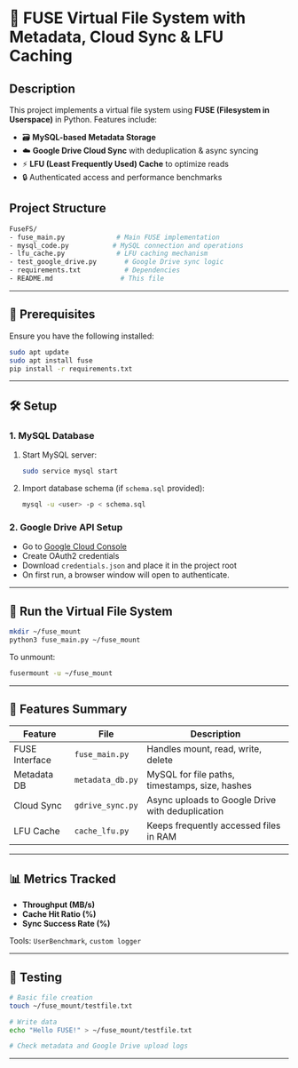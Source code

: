 # 📁 FUSE Virtual File System with Metadata, Cloud Sync & LFU Caching

## Description
This project implements a virtual file system using **FUSE (Filesystem in Userspace)** in Python. Features include:

- 🗃️ **MySQL-based Metadata Storage**
- ☁️ **Google Drive Cloud Sync** with deduplication & async syncing
- ⚡ **LFU (Least Frequently Used) Cache** to optimize reads
- 🔒 Authenticated access and performance benchmarks


## Project Structure

```bash
FuseFS/
- fuse_main.py             # Main FUSE implementation
- mysql_code.py           # MySQL connection and operations
- lfu_cache.py             # LFU caching mechanism
- test_google_drive.py       # Google Drive sync logic
- requirements.txt           # Dependencies
- README.md                 # This file
```

---

## 🔧 Prerequisites

Ensure you have the following installed:

```bash
sudo apt update
sudo apt install fuse
pip install -r requirements.txt
```

---

## 🛠️ Setup

### 1. MySQL Database

1. Start MySQL server:
   ```bash
   sudo service mysql start
   ```

2. Import database schema (if `schema.sql` provided):
   ```bash
   mysql -u <user> -p < schema.sql
   ```

### 2. Google Drive API Setup

- Go to [Google Cloud Console](https://console.cloud.google.com/)
- Create OAuth2 credentials
- Download `credentials.json` and place it in the project root
- On first run, a browser window will open to authenticate.

---

## 🚀 Run the Virtual File System

```bash
mkdir ~/fuse_mount
python3 fuse_main.py ~/fuse_mount
```

To unmount:
```bash
fusermount -u ~/fuse_mount
```

---

## 🔁 Features Summary

| Feature           | File                  | Description                                      |
|------------------|-----------------------|--------------------------------------------------|
| FUSE Interface    | `fuse_main.py`         | Handles mount, read, write, delete               |
| Metadata DB       | `metadata_db.py`       | MySQL for file paths, timestamps, size, hashes   |
| Cloud Sync        | `gdrive_sync.py`       | Async uploads to Google Drive with deduplication |
| LFU Cache         | `cache_lfu.py`         | Keeps frequently accessed files in RAM           |

---

## 📊 Metrics Tracked

- **Throughput (MB/s)**
- **Cache Hit Ratio (%)**
- **Sync Success Rate (%)**

Tools: `UserBenchmark`, `custom logger`

---

## 🧪 Testing

```bash
# Basic file creation
touch ~/fuse_mount/testfile.txt

# Write data
echo "Hello FUSE!" > ~/fuse_mount/testfile.txt

# Check metadata and Google Drive upload logs
```

---
